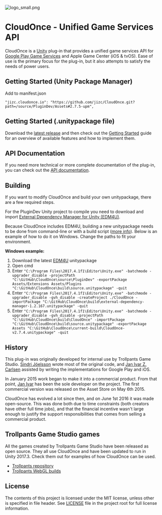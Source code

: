 ![logo_small.png](.github/logo_small.png)

# CloudOnce - Unified Game Services API
CloudOnce is a [Unity](http://unity3d.com/) plug-in that provides a unified game services API for [Google Play Game Services](https://github.com/playgameservices/play-games-plugin-for-unity/) and Apple Game Center (iOS & tvOS). Ease of use is the primary focus for the plug-in, but it also attempts to satisfy the needs of power users.

## Getting Started (Unity Package Manager)
Add to manifest.json
```
"jizc.cloudonce.io": "https://github.com/jizc/CloudOnce.git?path=/source/PluginDev/Assets#2.7.5-upm",
```

## Getting Started (.unitypackage file)
Download the [latest release](https://github.com/jizc/CloudOnce/releases/latest) and then check out the [Getting Started](http://jizc.github.io/CloudOnce/gettingStarted.html) guide for an overview of available features and how to implement them.

## API Documentation
If you need more technical or more complete documentation of the plug-in, you can check out the [API documentation](http://jizc.github.io/CloudOnce/api-docs/index.html).

## Building
If you want to modify CloudOnce and build your own unitypackage, there are a few required steps.

For the PluginDev Unity project to compile you need to download and import [External Dependency Manager for Unity (EDM4U)](https://github.com/googlesamples/unity-jar-resolver).

Because CloudOnce includes EDM4U, building a new unitypackage needs to be done from command-line or with a build script ([more info](https://github.com/googlesamples/unity-jar-resolver#getting-started)). Below is an example of how to do it on Windows. Change the paths to fit your environment.

**Windows example:**
1. Download the latest [EDM4U](https://github.com/googlesamples/unity-jar-resolver) unitypackage
2. Open cmd
3. Enter `"C:\Program Files\2017.4.1f1\Editor\Unity.exe" -batchmode -upgrader_disable -projectPath "C:\GitHub\CloudOnce\source\PluginDev" -exportPackage Assets/Extensions Assets/Plugins "C:\GitHub\CloudOnce\build\source.unitypackage" -quit`
4. Enter `"C:\Program Files\2017.4.1f1\Editor\Unity.exe" -batchmode -upgrader_disable -gvh_disable -createProject ./CloudOnce -importPackage "C:\GitHub\CloudOnce\build\external-dependency-manager-1.2.167.unitypackage" -quit`
5. Enter `"C:\Program Files\2017.4.1f1\Editor\Unity.exe" -batchmode -upgrader_disable -gvh_disable -projectPath "C:\GitHub\CloudOnce\build\CloudOnce" -importPackage "C:\GitHub\CloudOnce\build\source.unitypackage" -exportPackage Assets "C:\GitHub\CloudOnce\current-build\CloudOnce-v2.7.4.unitypackage" -quit`

## History
This plug-in was originally developed for internal use by Trollpants Game Studio. [Sindri Jóelsson](http://github.com/sindrijo) wrote most of the original code, and [Jan Ivar Z. Carlsen](http://github.com/jizc) assisted by writing the implementations for Google Play and iOS.

In January 2015 work began to make it into a commercial product. From that point, [Jan Ivar](http://github.com/jizc) has been the sole developer on the project. The first commercial version was released on the Asset Store on May 6th 2015.

CloudOnce has evolved a lot since then, and on June 1st 2016 it was made open-source. This was done both due to time constraints (both creators have other full time jobs), and that the financial incentive wasn't large enough to justify the support responsibilities that comes from selling a commercial product.

## Trollpants Game Studio games
All the games created by Trollpants Game Studio have been released as open source. They all use CloudOnce and have been updated to run in Unity 2017.3. Check them out for examples of how CloudOnce can be used.
* [Trollpants repository](https://github.com/jizc/Trollpants)
* [Trollpants WebGL builds](https://jizc.github.io/Trollpants)

## License
The contents of this project is licensed under the MIT license, unless other is specified in file header. See [LICENSE](./LICENSE) file in the project root for full license information.
